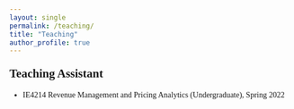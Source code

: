 ```yaml
---
layout: single
permalink: /teaching/
title: "Teaching"
author_profile: true
---
```

<body style="font-family: Serif;">

<h2 style="margin-top: 1em;">Teaching Assistant</h2>
<ul>
	<li>IE4214 Revenue Management and Pricing Analytics (Undergraduate), Spring 2022</li>
</ul>

</body>